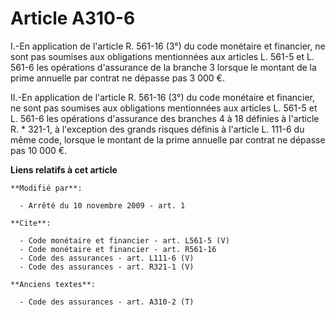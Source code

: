 # Article A310-6

I.-En application de l'article R. 561-16 (3°) du code monétaire et financier, ne sont pas soumises aux obligations
mentionnées aux articles L. 561-5 et L. 561-6 les opérations d'assurance de la branche 3 lorsque le montant de la prime
annuelle par contrat ne dépasse pas 3 000 €. 

II.-En application de l'article R. 561-16 (3°) du code monétaire et financier, ne sont pas soumises aux obligations
mentionnées aux articles L. 561-5 et L. 561-6 les opérations d'assurance des branches 4 à 18 définies à l'article R. * 321-1,
à l'exception des grands risques définis à l'article L. 111-6 du même code, lorsque le montant de la prime annuelle par
contrat ne dépasse pas 10 000 €.

**Liens relatifs à cet article**

	**Modifié par**:

	  - Arrêté du 10 novembre 2009 - art. 1

	**Cite**:

	  - Code monétaire et financier - art. L561-5 (V)
	  - Code monétaire et financier - art. R561-16
	  - Code des assurances - art. L111-6 (V)
	  - Code des assurances - art. R321-1 (V)

	**Anciens textes**:

	  - Code des assurances - art. A310-2 (T)
